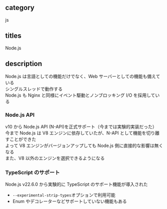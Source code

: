 ## category

js

## titles

Node.js

## description

Node.js は言語としての機能だけでなく、Web サーバーとしての機能も備えている  
シングルスレッドで動作する  
Node.js も Nginx と同様にイベント駆動とノンブロッキング I/O を採用している

### Node.js API

v10 から Node.js API (N-API)を正式サポート（今までは実験的実装だった）  
今まで Node.js は V8 エンジンに依存していたが、N-API として機能を切り離すことができた  
よって V8 エンジンがバージョンアップしても Node.js 側に直接的な影響は無くなる  
また、V8 以外のエンジンを選択できるようになる

### TypeScript のサポート

Node.js v22.6.0 から実験的に TypeScript のサポート機能が導入された

- `--experimental-strip-types`オプションで利用可能
- Enum やデコレーターなどサポートしていない機能もある
